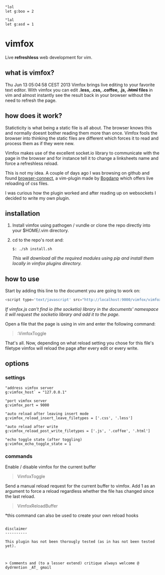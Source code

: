 
```
"lol
let g:boo = 2
```

```vim
"lal
let g:asd = 1
```
vimfox
======
Live **refreshless** web development for vim.


what is vimfox?
---------------


Thu Jun 13 05:04:58 CEST 2013
Vimfox brings live editing to your favorite text editor. With 
vimfox you can edit **.less, .css, .coffee, .js, ~~.html~~ files** in vim
and almost instantly see the result back in your browser without the need
to refresh the page.


how does it work?
-----------------

Staticticity is what being a static file is all about. The browser knows this
and normally doesnt bother reading them more than once. 
Vimfox fools the browser into thinking the static files are different 
which forces it to read and process them as if they were new.

Vimfox makes use of the excellent socket.io library to communicate with the 
page in the browser and for instance tell it to change a linksheets name
and force a refreshless reload.

This is not my idea. A couple of days ago I was browsing on github and found 
[browser-connect](https://github.com/Bogdanp/browser-connect.vim), a vim-plugin
made by [Bogdanp](http://github.com/Bogdanp) which offers live reloading of css
files. 

I was curious how the plugin worked and after reading up on websockets I 
decided to write my own plugin.


installation
------------

1. Install vimfox using pathogen / vundle or clone the repo directly into
your $HOME/.vim directory.

2. cd to the repo's root and:
        
    `$: ./sh install.sh`

   *This will download all the required modules using pip and install
   them locally in vimfox plugins directory.*


how to use
----------

Start by adding this line to the document you are going to work on:

```javascript        
<script type='text/javascript' src="http://localhost:9000/vimfox/vimfox.js"></script>
```

*If vimfox.js can't find io (the socketio) library in the documents' namespace
it will request the socketio library and add it to the page.*

Open a file that the page is using in vim and enter the following command:

>:VimfoxToggle<CR>

That's all. Now, depending on what reload setting you chose for this file's filetype
vimfox will reload the page after every edit or every write.


options
-------  

### settings

```vim
"address vimfox server
g:vimfox_host` = "127.0.0.1"

"port vimfox server
g:vimfox_port = 9000

"auto reload after leaving insert mode
g:vimfox_reload_insert_leave_filetypes = ['.css', '.less']

"auto reload after write
g:vimfox_reload_post_write_filetypes = ['.js', '.coffee', '.html']

"echo toggle state (after toggling)
g:vimfox_echo_toggle_state = 1

```


### commands

Enable / disable vimfox for the current buffer
>VimfoxToggle<CR>

Send a manual reload request for the current buffer to vimfox. Add 1 as 
an argument to force a reload regardless whether the file has changed since 
the last reload.
>VimfoxReloadBuffer<CR>

  *this command can also be used to create your own reload hooks

```

disclaimer
----------

This plugin has not been thorougly tested (as in has not been tested yet).

  

> Comments and (to a lesser extend) critique always welcome @ dydrmntion _AT_ gmail
